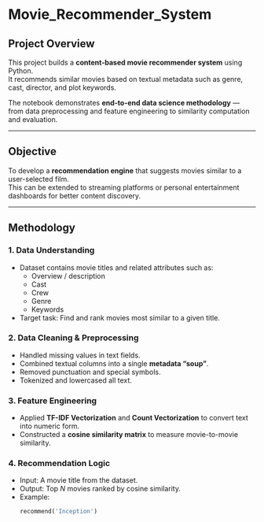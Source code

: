 # Movie_Recommender_System

##  Project Overview
This project builds a **content-based movie recommender system** using Python.  
It recommends similar movies based on textual metadata such as genre, cast, director, and plot keywords.  

The notebook demonstrates **end-to-end data science methodology** — from data preprocessing and feature engineering to similarity computation and evaluation.

---

##  Objective
To develop a **recommendation engine** that suggests movies similar to a user-selected film.  
This can be extended to streaming platforms or personal entertainment dashboards for better content discovery.

---

##  Methodology

### 1. Data Understanding
- Dataset contains movie titles and related attributes such as:
  - Overview / description
  - Cast
  - Crew
  - Genre
  - Keywords  
- Target task: Find and rank movies most similar to a given title.

### 2. Data Cleaning & Preprocessing
- Handled missing values in text fields.
- Combined textual columns into a single **metadata “soup”**.
- Removed punctuation and special symbols.
- Tokenized and lowercased all text.

### 3. Feature Engineering
- Applied **TF-IDF Vectorization** and **Count Vectorization** to convert text into numeric form.
- Constructed a **cosine similarity matrix** to measure movie-to-movie similarity.

### 4. Recommendation Logic
- Input: A movie title from the dataset.  
- Output: Top *N* movies ranked by cosine similarity.  
- Example:
  ```python
  recommend('Inception')
